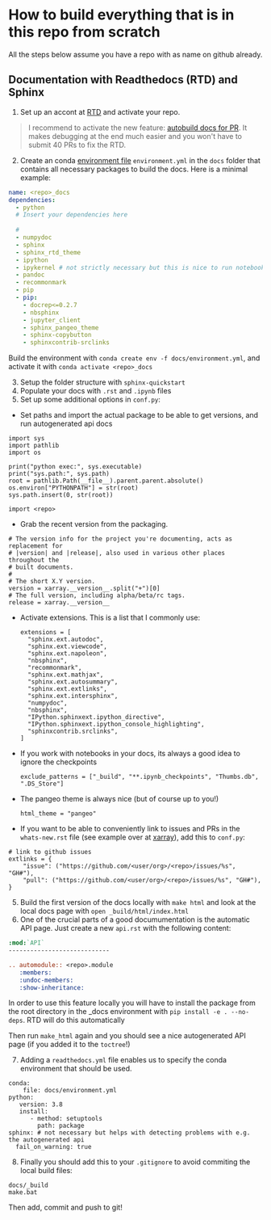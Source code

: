 # How to build everything that is in this repo from scratch

All the steps below assume you have a repo with <repo> as name on github already.

## Documentation with Readthedocs (RTD) and Sphinx

1. Set up an accont at [RTD](https://readthedocs.org/) and activate your repo.
> I recommend to activate the new feature: [autobuild docs for PR](https://docs.readthedocs.io/en/stable/guides/autobuild-docs-for-pull-requests.html). It makes debugging at the end much easier and you won't have to submit 40 PRs to fix the RTD.

2. Create an conda [environment file]() `environment.yml` in the `docs` folder that contains all necessary packages to build the docs. Here is a minimal example:
```yaml
name: <repo>_docs
dependencies:
  - python
  # Insert your dependencies here
  
  #
  - numpydoc
  - sphinx
  - sphinx_rtd_theme
  - ipython
  - ipykernel # not strictly necessary but this is nice to run notebooks in this env to test
  - pandoc
  - recommonmark
  - pip
  - pip:
    - docrep<=0.2.7
    - nbsphinx
    - jupyter_client
    - sphinx_pangeo_theme
    - sphinx-copybutton
    - sphinxcontrib-srclinks

```
Build the environment with `conda create env -f docs/environment.yml`, and activate it with `conda activate <repo>_docs`

3. Setup the folder structure with `sphinx-quickstart`
4. Populate your docs with `.rst` and `.ipynb` files
5. Set up some additional options in `conf.py`:
  - Set paths and import the actual package to be able to get versions, and run autogenerated api docs
  ```
  import sys
  import pathlib
  import os

  print("python exec:", sys.executable)
  print("sys.path:", sys.path)
  root = pathlib.Path(__file__).parent.parent.absolute()
  os.environ["PYTHONPATH"] = str(root)
  sys.path.insert(0, str(root))
  
  import <repo>
  ```
  
  - Grab the recent version from the packaging. 
  ```
  # The version info for the project you're documenting, acts as replacement for
  # |version| and |release|, also used in various other places throughout the
  # built documents.
  #
  # The short X.Y version.
  version = xarray.__version__.split("+")[0]
  # The full version, including alpha/beta/rc tags.
  release = xarray.__version__
  ```
  

  - Activate extensions. This is a list that I commonly use:
    ```
    extensions = [
      "sphinx.ext.autodoc",
      "sphinx.ext.viewcode",
      "sphinx.ext.napoleon",
      "nbsphinx",
      "recommonmark",
      "sphinx.ext.mathjax",
      "sphinx.ext.autosummary",
      "sphinx.ext.extlinks",
      "sphinx.ext.intersphinx",
      "numpydoc",
      "nbsphinx",
      "IPython.sphinxext.ipython_directive",
      "IPython.sphinxext.ipython_console_highlighting",
      "sphinxcontrib.srclinks",
    ]
    ```
  - If you work with notebooks in your docs, its always a good idea to ignore the checkpoints 
    ```
    exclude_patterns = ["_build", "**.ipynb_checkpoints", "Thumbs.db", ".DS_Store"]
    ```
  - The pangeo theme is always nice (but of course up to you!) 
    ```
    html_theme = "pangeo"
    ```
  - If you want to be able to conveniently link to issues and PRs in the `whats-new.rst` file (see example over at [xarray](https://github.com/pydata/xarray/blob/master/doc/whats-new.rst)), add this to `conf.py`:
  ```
  # link to github issues
  extlinks = {
      "issue": ("https://github.com/<user/org>/<repo>/issues/%s", "GH#"),
      "pull": ("https://github.com/<user/org>/<repo>/issues/%s", "GH#"),
  }
  ```
5. Build the first version of the docs locally with `make html` and look at the local docs page with `open _build/html/index.html`
6. One of the crucial parts of a good documumentation is the automatic API page. Just create a new `api.rst` with the following content:
  ```rst
  :mod:`API`
  ----------------------------

  .. automodule:: <repo>.module
     :members:
     :undoc-members:
     :show-inheritance:
  
  ```
  In order to use this feature locally you will have to install the package from the root directory in the <repo>_docs environment with `pip install -e . --no-deps`. RTD will do this automatically
  
  Then run `make_html` again and you should see a nice autogenerated API page (if you added it to the `toctree`!)
  
7. Adding a `readthedocs.yml` file enables us to specify the conda environment that should be used. 

```
conda:
    file: docs/environment.yml
python:
   version: 3.8
   install:
      - method: setuptools
        path: package
sphinx: # not necessary but helps with detecting problems with e.g. the autogenerated api
  fail_on_warning: true
```

8. Finally you should add this to your `.gitignore` to avoid commiting the local build files:
 ```
 docs/_build
 make.bat
 
 ```
 Then add, commit and push to git!
